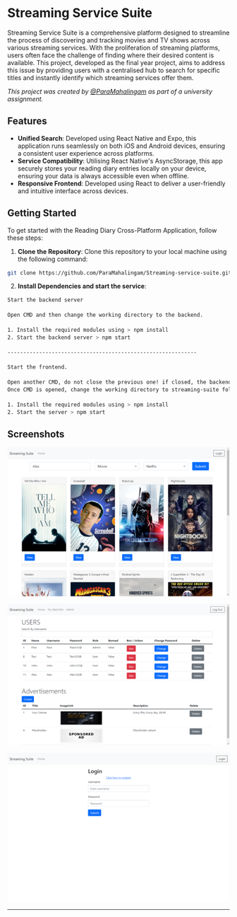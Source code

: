 # Streaming Service Suite

Streaming Service Suite is a comprehensive platform designed to streamline the process of discovering and tracking movies and TV shows across various streaming services. With the proliferation of streaming platforms, users often face the challenge of finding where their desired content is available. This project, developed as the final year project, aims to address this issue by providing users with a centralised hub to search for specific titles and instantly identify which streaming services offer them.

*This project was created by [@ParaMahalingam](https://www.github.com/ParaMahalingam) as part of a university assignment.*

## Features

- **Unified Search**: Developed using React Native and Expo, this application runs seamlessly on both iOS and Android devices, ensuring a consistent user experience across platforms.
- **Service Compatibility**: Utilising React Native's AsyncStorage, this app securely stores your reading diary entries locally on your device, ensuring your data is always accessible even when offline.
- **Responsive Frontend**: Developed using React to deliver a user-friendly and intuitive interface across devices.

## Getting Started

To get started with the Reading Diary Cross-Platform Application, follow these steps:

1. **Clone the Repository**: Clone this repository to your local machine using the following command:

```bash
git clone https://github.com/ParaMahalingam/Streaming-service-suite.git
```

2. **Install Dependencies and start the service**:

```bash
Start the backend server

Open CMD and then change the working directory to the backend.

1. Install the required modules using > npm install
2. Start the backend server > npm start

------------------------------------------------------------

Start the frontend.

Open another CMD, do not close the previous one! if closed, the backend server will stop working.
Once CMD is opened, change the working directory to streaming-suite folder.

1. Install the required modules using > npm install
2. Start the server > npm start
```


## Screenshots

![Main Page](https://raw.githubusercontent.com/ParaMahalingam/Streaming-service-suite/main/screenshots/Picture1.png)

![Users Page](https://github.com/ParaMahalingam/Streaming-service-suite/blob/main/screenshots/Picture2.png?raw=true)

![Login Page](https://github.com/ParaMahalingam/Streaming-service-suite/blob/main/screenshots/Picture3.png?raw=true)

---
